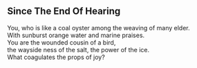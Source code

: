 Since The End Of Hearing
------------------------
You, who is like a coal oyster among the weaving of many elder.  
With sunburst orange water and marine praises.  
You are the wounded cousin of a bird,  
the wayside ness of the salt, the power of the ice.  
What coagulates the props of joy?  
